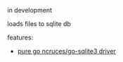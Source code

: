 in development

loads files to sqlite db

features:
 * [pure go ncruces/go-sqlite3 driver](https://github.com/ncruces/go-sqlite3)
